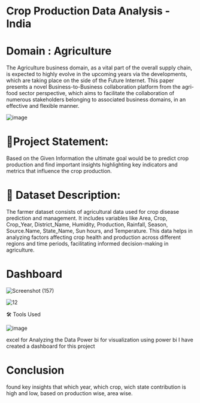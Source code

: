 # Crop Production Data Analysis - India

# Domain : Agriculture

The Agriculture business domain, as a vital part of the overall supply chain, is expected to highly evolve in the upcoming years via the developments, which are taking place on the side of the Future Internet. This paper presents a novel Business-to-Business collaboration platform from the agri-food sector perspective, which aims to facilitate the collaboration of numerous stakeholders belonging to associated business domains, in an effective and flexible manner.

![image](https://github.com/user-attachments/assets/3539571d-4028-41f1-bfa2-fa6357da25e4)

# 📝Project Statement:
Based on the Given Information the ultimate goal would be to predict crop production and find important insights highlighting key indicators and metrics that influence the crop production.

# 📌 Dataset Description:
The farmer dataset consists of agricultural data used for crop disease prediction and management. It includes variables like Area, Crop, Crop_Year, District_Name, Humidity, Production, Rainfall, Season, Source.Name, State_Name, Sun hours, and Temperature. This data helps in analyzing factors affecting crop health and production across different regions and time periods, facilitating informed decision-making in agriculture.

# Dashboard

![Screenshot (157)](https://github.com/user-attachments/assets/efe492f6-672d-4024-a2b4-9178330cac18)


![12](https://github.com/user-attachments/assets/0a9e25f8-3f5c-419a-ba5b-073d458d61b5)


🛠 Tools Used

![image](https://github.com/user-attachments/assets/996074a2-9184-422b-80f6-b669e919385e)

excel for Analyzing the Data
Power bi for visualization
using power bi I have created a dashboard for this project

# Conclusion
found key insights that which year, which crop, wich state contribution is high and low, based on production wise, area wise.
